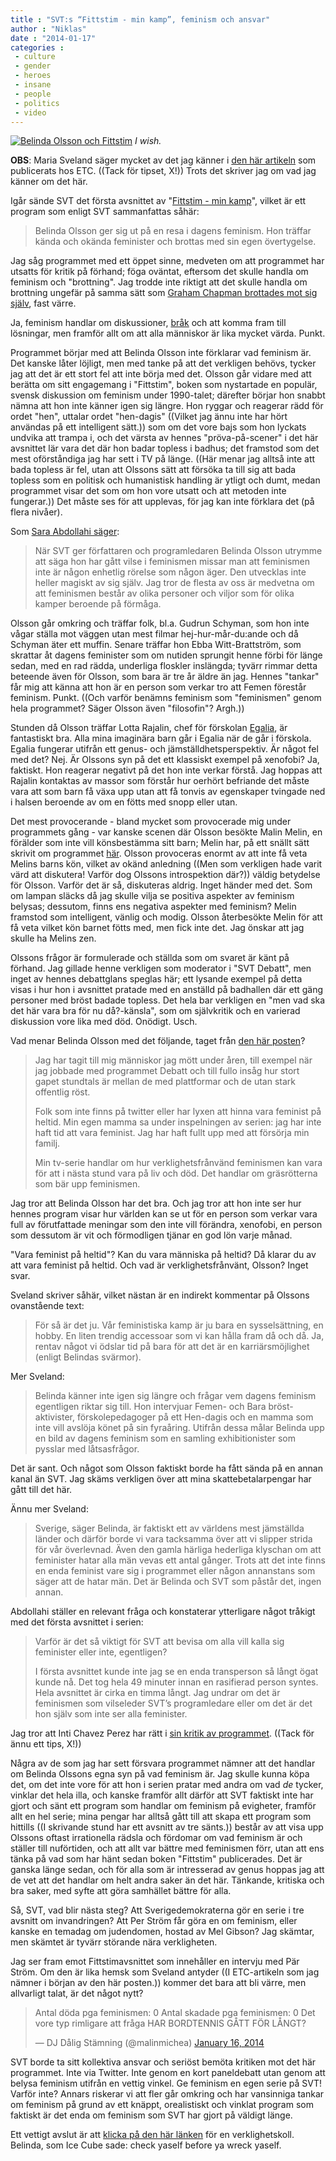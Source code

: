 ```yaml
---
title : "SVT:s “Fittstim - min kamp”, feminism och ansvar"
author : "Niklas"
date : "2014-01-17"
categories : 
 - culture
 - gender
 - heroes
 - insane
 - people
 - politics
 - video
---
```


[![Belinda Olsson och Fittstim](https://niklasblog.com/wp-content/2014-01-17-belinda-olsson-fittstim.jpg)](https://niklasblog.com/wp-content/2014-01-17-belinda-olsson-fittstim.jpg) _I wish._

**OBS**: Maria Sveland säger mycket av det jag känner i [den här artikeln](http://www.etc.se/kultur/driver-du-med-mig-belinda-olsson) som publicerats hos ETC. ((Tack för tipset, X!)) Trots det skriver jag om vad jag känner om det här.

Igår sände SVT det första avsnittet av "[Fittstim - min kamp](http://www.svt.se/fittstim--min-kamp/se-program/del-1-1577?autostart=true)", vilket är ett program som enligt SVT sammanfattas såhär:

> Belinda Olsson ger sig ut på en resa i dagens feminism. Hon träffar kända och okända feminister och brottas med sin egen övertygelse.

Jag såg programmet med ett öppet sinne, medveten om att programmet har utsatts för kritik på förhand; föga oväntat, eftersom det skulle handla om feminism och "brottning". Jag trodde inte riktigt att det skulle handla om brottning ungefär på samma sätt som [Graham Chapman brottades mot sig själv](http://www.youtube.com/watch?v=RBynXo3UQN0), fast värre.

Ja, feminism handlar om diskussioner, [bråk](http://www.politism.se/nanna-johansson/breaking-news-feminister-brakar-ibland/) och att komma fram till lösningar, men framför allt om att alla människor är lika mycket värda. Punkt.

Programmet börjar med att Belinda Olsson inte förklarar vad feminism är. Det kanske låter löjligt, men med tanke på att det verkligen behövs, tycker jag att det är ett stort fel att inte börja med det. Olsson går vidare med att berätta om sitt engagemang i "Fittstim", boken som nystartade en populär, svensk diskussion om feminism under 1990-talet; därefter börjar hon snabbt nämna att hon inte känner igen sig längre. Hon ryggar och reagerar rädd för ordet "hen", uttalar ordet "hen-dagis" ((Vilket jag ännu inte har hört användas på ett intelligent sätt.)) som om det vore bajs som hon lyckats undvika att trampa i, och det värsta av hennes "pröva-på-scener" i det här avsnittet lär vara det där hon badar topless i badhus; det framstod som det mest oförståndiga jag har sett i TV på länge. ((Här menar jag alltså inte att bada topless är fel, utan att Olssons sätt att försöka ta till sig att bada topless som en politisk och humanistisk handling är ytligt och dumt, medan programmet visar det som om hon vore utsatt och att metoden inte fungerar.)) Det måste ses för att upplevas, för jag kan inte förklara det (på flera nivåer).

Som [Sara Abdollahi säger](http://debatt.svt.se/2014/01/17/varfor-utgar-svt-och-fittstim-ifran-en-sarad-vit-kulturfeminist/):

> När SVT ger författaren och programledaren Belinda Olsson utrymme att säga hon har gått vilse i feminismen missar man att feminismen inte är någon enhetlig rörelse som någon äger. Den utvecklas inte heller magiskt av sig själv. Jag tror de flesta av oss är medvetna om att feminismen består av olika personer och viljor som för olika kamper beroende på förmåga.

Olsson går omkring och träffar folk, bl.a. Gudrun Schyman, som hon inte vågar ställa mot väggen utan mest filmar hej-hur-mår-du:ande och då Schyman äter ett muffin. Senare träffar hon Ebba Witt-Brattström, som skrattar åt dagens feminister som om nutiden sprungit henne förbi för länge sedan, med en rad rädda, underliga floskler inslängda; tyvärr rimmar detta beteende även för Olsson, som bara är tre år äldre än jag. Hennes "tankar" får mig att känna att hon är en person som verkar tro att Femen förestår feminism. Punkt. ((Och varför benämns feminism som "feminismen" genom hela programmet? Säger Olsson även "filosofin"? Argh.))

Stunden då Olsson träffar Lotta Rajalin, chef för förskolan [Egalia](http://www.sodermalmsforskolor.se/egalia/extern/start.php), är fantastiskt bra. Alla mina imaginära barn går i Egalia när de går i förskola. Egalia fungerar utifrån ett genus- och jämställdhetsperspektiv. Är något fel med det? Nej. Är Olssons syn på det ett klassiskt exempel på xenofobi? Ja, faktiskt. Hon reagerar negativt på det hon inte verkar förstå. Jag hoppas att Rajalin kontaktas av massor som förstår hur oerhört befriande det måste vara att som barn få växa upp utan att få tonvis av egenskaper tvingade ned i halsen beroende av om en fötts med snopp eller utan.

Det mest provocerande - bland mycket som provocerade mig under programmets gång - var kanske scenen där Olsson besökte Malin Melin, en förälder som inte vill könsbestämma sitt barn; Melin har, på ett snällt sätt skrivit om programmet [här](http://debatt.svt.se/2014/01/16/utmarkt-att-svt-ifragasatter-feminismen). Olsson provoceras enormt av att inte få veta Melins barns kön, vilket av okänd anledning ((Men som verkligen hade varit värd att diskutera! Varför dog Olssons introspektion där?)) väldig betydelse för Olsson. Varför det är så, diskuteras aldrig. Inget händer med det. Som om lampan släcks då jag skulle vilja se positiva aspekter av feminism belysas; dessutom, finns ens negativa aspekter med feminism? Melin framstod som intelligent, vänlig och modig. Olsson återbesökte Melin för att få veta vilket kön barnet fötts med, men fick inte det. Jag önskar att jag skulle ha Melins zen.

Olssons frågor är formulerade och ställda som om svaret är känt på förhand. Jag gillade henne verkligen som moderator i "SVT Debatt", men inget av hennes debattglans speglas här; ett lysande exempel på detta visas i hur hon i avsnittet pratade med en anställd på badhallen där ett gäng personer med bröst badade topless. Det hela bar verkligen en "men vad ska det här vara bra för nu då?-känsla", som om självkritik och en varierad diskussion vore lika med död. Onödigt. Usch.

Vad menar Belinda Olsson med det följande, taget från [den här posten](http://www.aftonbladet.se/debatt/debattamnen/jamstalldhet/article18180622.ab)?

> Jag har tagit till mig människor jag mött under åren, till exempel när jag jobbade med programmet Debatt och till fullo insåg hur stort gapet stundtals är mellan de med plattformar och de utan stark offentlig röst.
> 
> Folk som inte finns på twitter eller har lyxen att hinna vara feminist på heltid. Min egen mamma sa under inspelningen av serien: jag har inte haft tid att vara feminist. Jag har haft fullt upp med att försörja min familj.
> 
> Min tv-serie handlar om hur verklighetsfrånvänd feminismen kan vara för att i nästa stund vara på liv och död. Det handlar om gräsrötterna som bär upp feminismen.

Jag tror att Belinda Olsson har det bra. Och jag tror att hon inte ser hur hennes program visar hur världen kan se ut för en person som verkar vara full av förutfattade meningar som den inte vill förändra, xenofobi, en person som dessutom är vit och förmodligen tjänar en god lön varje månad.

"Vara feminist på heltid"? Kan du vara människa på heltid? Då klarar du av att vara feminist på heltid. Och vad är verklighetsfrånvänt, Olsson? Inget svar.

Sveland skriver såhär, vilket nästan är en indirekt kommentar på Olssons ovanstående text:

> För så är det ju. Vår feministiska kamp är ju bara en sysselsättning, en hobby. En liten trendig accessoar som vi kan hålla fram då och då. Ja, rentav något vi ödslar tid på bara för att det är en karriärsmöjlighet (enligt Belindas svärmor).

Mer Sveland:

> Belinda känner inte igen sig längre och frågar vem dagens feminism egentligen riktar sig till. Hon intervjuar Femen- och Bara bröst-aktivister, förskolepedagoger på ett Hen-dagis och en mamma som inte vill avslöja könet på sin fyraåring. Utifrån dessa målar Belinda upp en bild av dagens feminism som en samling exhibitionister som pysslar med låtsasfrågor.

Det är sant. Och något som Olsson faktiskt borde ha fått sända på en annan kanal än SVT. Jag skäms verkligen över att mina skattebetalarpengar har gått till det här.

Ännu mer Sveland:

> Sverige, säger Belinda, är faktiskt ett av världens mest jämställda länder och därför borde vi vara tacksamma över att vi slipper strida för vår överlevnad. Även den gamla härliga hederliga klyschan om att feminister hatar alla män vevas ett antal gånger. Trots att det inte finns en enda feminist vare sig i programmet eller någon annanstans som säger att de hatar män. Det är Belinda och SVT som påstår det, ingen annan.

Abdollahi ställer en relevant fråga och konstaterar ytterligare något tråkigt med det första avsnittet i serien:

> Varför är det så viktigt för SVT att bevisa om alla vill kalla sig feminister eller inte, egentligen?
> 
> I första avsnittet kunde inte jag se en enda transperson så långt ögat kunde nå. Det tog hela 49 minuter innan en rasifierad person syntes. Hela avsnittet är cirka en timma långt. Jag undrar om det är feminismen som vilseleder SVT’s programledare eller om det är det hon själv som inte ser alla feminister.

Jag tror att Inti Chavez Perez har rätt i [sin kritik av programmet](http://www.aftonbladet.se/debatt/article18186654.ab). ((Tack för ännu ett tips, X!))

Några av de som jag har sett försvara programmet nämner att det handlar om Belinda Olssons egna syn på vad feminism är. Jag skulle kunna köpa det, om det inte vore för att hon i serien pratar med andra om vad _de_ tycker, vinklar det hela illa, och kanske framför allt därför att SVT faktiskt inte har gjort och sänt ett program som handlar om feminism på evigheter, framför allt en hel serie; mina pengar har alltså gått till att skapa ett program som hittills ((I skrivande stund har ett avsnitt av tre sänts.)) består av att visa upp Olssons oftast irrationella rädsla och fördomar om vad feminism är och ställer till nuförtiden, och att allt var bättre med feminismen förr, utan att ens tänka på vad som har hänt sedan boken "Fittstim" publicerades. Det är ganska länge sedan, och för alla som är intresserad av genus hoppas jag att de vet att det handlar om helt andra saker än det här. Tänkande, kritiska och bra saker, med syfte att göra samhället bättre för alla.

Så, SVT, vad blir nästa steg? Att Sverigedemokraterna gör en serie i tre avsnitt om invandringen? Att Per Ström får göra en om feminism, eller kanske en temadag om judendomen, hostad av Mel Gibson? Jag skämtar, men skämtet är tyvärr störande nära verkligheten.

Jag ser fram emot Fittstimavsnittet som innehåller en intervju med Pär Ström. Om den är lika hemsk som Sveland antyder ((I ETC-artikeln som jag nämner i början av den här posten.)) kommer det bara att bli värre, men allvarligt talat, är det något nytt?

<blockquote class="twitter-tweet" lang="en"><p>Antal döda pga feminismen: 0 Antal skadade pga feminismen: 0 Det vore typ rimligare att fråga HAR BORDTENNIS GÅTT FÖR LÅNGT?</p>— DJ Dålig Stämning (@malinmichea) <a href="https://twitter.com/malinmichea/statuses/423739741679267840">January 16, 2014</a></blockquote>
<script async src="//platform.twitter.com/widgets.js" charset="utf-8"></script>

SVT borde ta sitt kollektiva ansvar och seriöst bemöta kritiken mot det här programmet. Inte via Twitter. Inte genom en kort paneldebatt utan genom att belysa feminism utifrån en vettig vinkel. Ge feminism en egen serie på SVT! Varför inte? Annars riskerar vi att fler går omkring och har vansinniga tankar om feminism på grund av ett knäppt, orealistiskt och vinklat program som faktiskt är det enda om feminism som SVT har gjort på väldigt länge.

Ett vettigt avslut är att [klicka på den här länken](http://www.harfeminismengåttförlångt.nu) för en verklighetskoll. Belinda, som Ice Cube sade: check yaself before ya wreck yaself.
